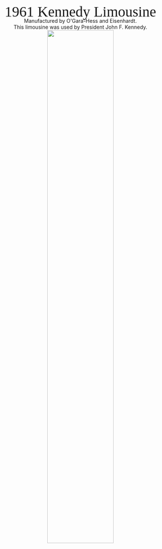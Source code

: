 
<div style="text-align:center;">
	<strong style="font: 400 40px/0.8 'Great Vibes'; margin-bottom:0.5em; text-align:center;">1961 Kennedy Limousine</strong>
</div>

<div style="text-align:center;">
Manufactured by O'Gara-Hess and Eisenhardt.
</div>

<div style="text-align:center;">
This limousine was used by President John F. Kennedy.
</div>

<div style="text-align:center;">
<a href="https://www.dropbox.com/sc/uc9czdyu0ih0jbn/Qjs8aAFlpI"><img src="http://shriphani.com/pics/Kennedy_Limo_1-24.jpeg" width="60%" /></a>
</div>
</div>